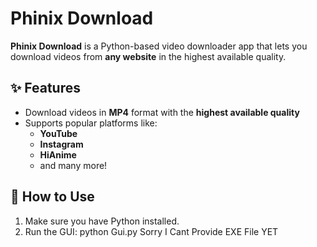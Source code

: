 # Phinix Download

**Phinix Download** is a Python-based video downloader app that lets you download videos from **any website** in the highest available quality.

## ✨ Features
- Download videos in **MP4** format with the **highest available quality**
- Supports popular platforms like:
  - **YouTube**
  - **Instagram**
  - **HiAnime**
  - and many more!

## 🚀 How to Use
1. Make sure you have Python installed.
2. Run the GUI:
   python Gui.py
Sorry I Cant Provide EXE File YET
